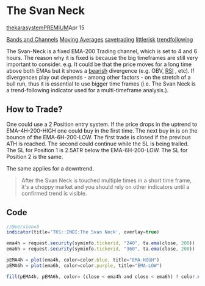 # The Svan Neck

[thekarasystem](https://www.tradingview.com/u/thekarasystem/)[PREMIUM](https://www.tradingview.com/gopro/?source=badge&feature=pro_premium)Apr 15

[Bands and Channels](https://www.tradingview.com/scripts/bandsandchannels/) [Moving Averages](https://www.tradingview.com/scripts/movingaverage/) [savetrading](https://www.tradingview.com/scripts/savetrading/) [littlerisk](https://www.tradingview.com/scripts/littlerisk/) [trendfollowing](https://www.tradingview.com/scripts/trendfollowing/)



The Svan-Neck is a fixed EMA-200 Trading channel, which is set to 4 and 6 hours. The reason why it is fixed is because the big timeframes are still very important to consider. e.g. It could be that the price moves for a long time above both EMAs but it shows a [bearish](https://www.tradingview.com/scripts/bearish/) divergence (e.g. OBV, [RSI](https://www.tradingview.com/scripts/relativestrengthindex/) , etc). If divergences play out depends - among other factors - on the stretch of a bull run, thus it is essential to use bigger time frames (i.e. The Svan Neck is a trend-following indicator used for a multi-timeframe analysis.).  
  
## How to Trade?  
  
One could use a 2 Position entry system. If the price drops in the uptrend to EMA-4H-200-HIGH one could buy in the first time. The next buy in is on the bounce of the EMA-6H-200-LOW. The first trade is closed if the previous ATH is reached. The second could continue while the SL is being trailed. The SL for Position 1 is 2.5ATR below the EMA-6H-200-LOW. The SL for Position 2 is the same.  
  
The same applies for a downtrend.  
  
> After the Svan Neck is touched multiple times in a short time frame, it's a choppy market and you should rely on other indicators until a confirmed trend is visible.

## Code

```js
//@version=5
indicator(title='TKS::INDI:The Svan Neck', overlay=true)

ema4h = request.security(syminfo.tickerid, "240", ta.ema(close, 200))
ema6h = request.security(syminfo.tickerid, "360", ta.ema(close, 200))

pEMA4h = plot(ema4h, color=color.blue, title="EMA-HIGH")
pEMA6h = plot(ema6h, color=color.purple, title="EMA-LOW")

fill(pEMA4h, pEMA6h, color= (close < ema4h and close < ema6h) ? color.new(color.red, 80) : color.new(color.teal, 80))

```